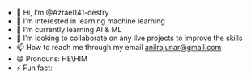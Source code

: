 - 👋 Hi, I’m @Azrael141-destry
- 👀 I’m interested in learning machine learning
- 🌱 I’m currently learning AI & ML
- 💞️ I’m looking to collaborate on any ilve projects to improve the skills
- 📫 How to reach me through my email anilrajunar@gmail.com
- 😄 Pronouns: HE\HIM
- ⚡ Fun fact: 

<!---
Azrael141-destry/Azrael141-destry is a ✨ special ✨ repository because its `README.md` (this file) appears on your GitHub profile.
You can click the Preview link to take a look at your changes.
--->

